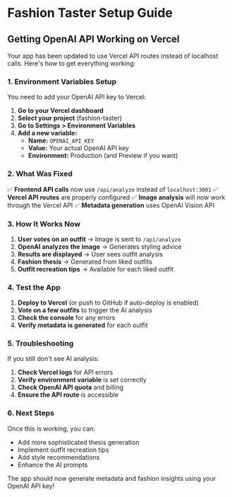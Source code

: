 # Fashion Taster Setup Guide

## Getting OpenAI API Working on Vercel

Your app has been updated to use Vercel API routes instead of localhost calls. Here's how to get everything working:

### 1. Environment Variables Setup

You need to add your OpenAI API key to Vercel:

1. **Go to your Vercel dashboard**
2. **Select your project** (fashion-taster)
3. **Go to Settings > Environment Variables**
4. **Add a new variable:**
   - **Name:** `OPENAI_API_KEY`
   - **Value:** Your actual OpenAI API key
   - **Environment:** Production (and Preview if you want)

### 2. What Was Fixed

✅ **Frontend API calls** now use `/api/analyze` instead of `localhost:3001`
✅ **Vercel API routes** are properly configured
✅ **Image analysis** will now work through the Vercel API
✅ **Metadata generation** uses OpenAI Vision API

### 3. How It Works Now

1. **User votes on an outfit** → Image is sent to `/api/analyze`
2. **OpenAI analyzes the image** → Generates styling advice
3. **Results are displayed** → User sees outfit analysis
4. **Fashion thesis** → Generated from liked outfits
5. **Outfit recreation tips** → Available for each liked outfit

### 4. Test the App

1. **Deploy to Vercel** (or push to GitHub if auto-deploy is enabled)
2. **Vote on a few outfits** to trigger the AI analysis
3. **Check the console** for any errors
4. **Verify metadata is generated** for each outfit

### 5. Troubleshooting

If you still don't see AI analysis:

1. **Check Vercel logs** for API errors
2. **Verify environment variable** is set correctly
3. **Check OpenAI API quota** and billing
4. **Ensure the API route** is accessible

### 6. Next Steps

Once this is working, you can:
- Add more sophisticated thesis generation
- Implement outfit recreation tips
- Add style recommendations
- Enhance the AI prompts

The app should now generate metadata and fashion insights using your OpenAI API key!
